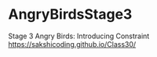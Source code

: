 # AngryBirdsStage3
Stage 3 Angry Birds: Introducing Constraint
https://sakshicoding.github.io/Class30/
